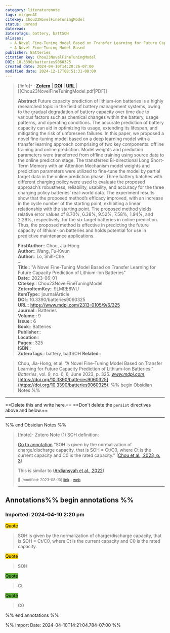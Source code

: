 ```yaml
---
category: literaturenote
tags: ml/genAI
citekey: Chou23NovelFineTuningModel
status: unread
dateread: 
ZoteroTags: battery, battSOH
aliases:
  - A Novel Fine-Tuning Model Based on Transfer Learning for Future Capacity Prediction of Lithium-Ion Batteries
  - A Novel Fine-Tuning Model Based
publisher: Batteries
citation key: Chou23NovelFineTuningModel
DOI: 10.3390/batteries9060325
created date: 2024-04-10T14:20:26-07:00
modified date: 2024-12-17T08:51:31-08:00
---
```


> [!info]- : [**Zotero**](zotero://select/library/items/9LMRE8WU)  | [**DOI**](https://doi.org/10.3390/batteries9060325)  | [**URL**](https://www.mdpi.com/2313-0105/9/6/325) | [[Chou23NovelFineTuningModel.pdf|PDF]]
>
> 
> **Abstract**
> Future capacity prediction of lithium-ion batteries is a highly researched topic in the field of battery management systems, owing to the gradual degradation of battery capacity over time due to various factors such as chemical changes within the battery, usage patterns, and operating conditions. The accurate prediction of battery capacity can aid in optimizing its usage, extending its lifespan, and mitigating the risk of unforeseen failures. In this paper, we proposed a novel fine-tuning model based on a deep learning model with a transfer learning approach comprising of two key components: offline training and online prediction. Model weights and prediction parameters were transferred from offline training using source data to the online prediction stage. The transferred Bi-directional Long Short-Term Memory with an Attention Mechanism model weights and prediction parameters were utilized to fine-tune the model by partial target data in the online prediction phase. Three battery batches with different charging policy were used to evaluate the proposed approach’s robustness, reliability, usability, and accuracy for the three charging policy batteries’ real-world data. The experiment results show that the proposed method’s efficacy improved, with an increase in the cycle number of the starting point, exhibiting a linear relationship with the starting point. The proposed method yields relative error values of 8.70%, 6.38%, 9.52%, 7.58%, 1.94%, and 2.29%, respectively, for the six target batteries in online prediction. Thus, the proposed method is effective in predicting the future capacity of lithium-ion batteries and holds potential for use in predictive maintenance applications.
> 
> 
> **FirstAuthor**:: Chou, Jia-Hong  
> **Author**:: Wang, Fu-Kwun  
> **Author**:: Lo, Shih-Che  
~    
> **Title**:: "A Novel Fine-Tuning Model Based on Transfer Learning for Future Capacity Prediction of Lithium-Ion Batteries"  
> **Date**:: 2023-06-01  
> **Citekey**:: Chou23NovelFineTuningModel  
> **ZoteroItemKey**:: 9LMRE8WU  
> **itemType**:: journalArticle  
> **DOI**:: 10.3390/batteries9060325  
> **URL**:: https://www.mdpi.com/2313-0105/9/6/325  
> **Journal**:: Batteries  
> **Volume**:: 9  
> **Issue**:: 6  
> **Book**:: Batteries  
> **Publisher**::   
> **Location**::    
> **Pages**:: 325  
> **ISBN**::   
> **ZoteroTags**:: battery, battSOH
>**Related**:: 

> Chou, Jia-Hong, et al. “A Novel Fine-Tuning Model Based on Transfer Learning for Future Capacity Prediction of Lithium-Ion Batteries.” _Batteries_, vol. 9, no. 6, 6, June 2023, p. 325. _www.mdpi.com_, [https://doi.org/10.3390/batteries9060325](https://doi.org/10.3390/batteries9060325).
%% begin Obsidian Notes %%
___
==Delete this and write here.==
==Don't delete the `persist` directives above and below.==
___
%% end Obsidian Notes %%

> [!note]- Zotero Note (1)
> SOH definition:
> 
> [Go to annotation](zotero://open-pdf/library/items/ZJR8RTAI?page=3&annotation=DPP3V9GQ) “SOH is given by the normalization of charge/discharge capacity, that is SOH = Ct/C0, where Ct is the current capacity and C0 is the rated capacity.” ([Chou et al., 2023, p. 3](zotero://select/library/items/9LMRE8WU))
> 
> This is similar to ([Ardiansyah et al., 2022](zotero://select/library/items/9LA82XD9))
> 
> <small>📝️ (modified: 2023-08-10) [link](zotero://select/library/items/J45RZUZP) - [web](http://zotero.org/users/60638/items/J45RZUZP)</small>
>  
> ---


## Annotations%% begin annotations %%



### Imported: 2024-04-10 2:20 pm



<mark style="background-color: #ffd400">Quote</mark>
> SOH is given by the normalization of charge/discharge capacity, that is SOH = Ct/C0, where Ct is the current capacity and C0 is the rated capacity.

<mark style="background-color: #ffd400">Quote</mark>
> SOH

<mark style="background-color: #5fb236">Quote</mark>
> Ct

<mark style="background-color: #5fb236">Quote</mark>
> C0


%% end annotations %%



%% Import Date: 2024-04-10T14:21:04.784-07:00 %%
